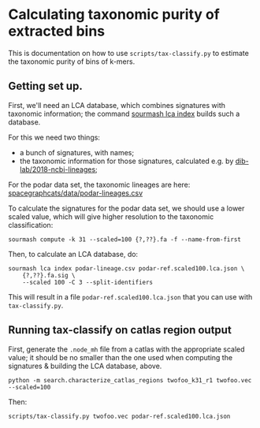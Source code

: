# Calculating taxonomic purity of extracted bins

This is documentation on how to use `scripts/tax-classify.py` to estimate the
taxonomic purity of bins of k-mers.

## Getting set up.

First, we'll need an LCA database, which combines signatures with taxonomic information;
the command [sourmash lca index](https://sourmash.readthedocs.io/en/latest/command-line.html#sourmash-lca-index) builds such a database.

For this we need two things:

* a bunch of signatures, with names;
* the taxonomic information for those signatures, calculated e.g. by [dib-lab/2018-ncbi-lineages](https://github.com/dib-lab/2018-ncbi-lineages);

For the podar data set, the taxonomic lineages are here: [spacegraphcats/data/podar-lineages.csv](https://github.com/spacegraphcats/spacegraphcats/blob/mphf/data/podar-lineage.csv)

To calculate the signatures for the podar data set, we should use a lower scaled value, which
will give higher resolution to the taxonomic classification:

```
sourmash compute -k 31 --scaled=100 {?,??}.fa -f --name-from-first
```

Then, to calculate an LCA database, do:

```
sourmash lca index podar-lineage.csv podar-ref.scaled100.lca.json \
    {?,??}.fa.sig \
    --scaled 100 -C 3 --split-identifiers
```

This will result in a file `podar-ref.scaled100.lca.json` that you can use with `tax-classify.py`.

## Running tax-classify on catlas region output

First, generate the `.node_mh` file from a catlas with the appropriate scaled value;
it should be no smaller than the one used when computing the signatures & building the LCA database, above.

```
python -m search.characterize_catlas_regions twofoo_k31_r1 twofoo.vec --scaled=100
```

Then:

```
scripts/tax-classify.py twofoo.vec podar-ref.scaled100.lca.json
```
